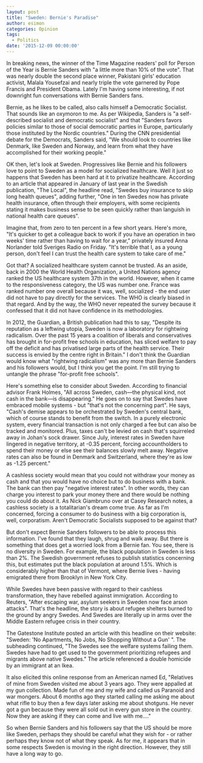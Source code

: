 ```yaml
---
layout: post
title: "Sweden: Bernie's Paradise"
author: esimon
categories: Opinion
tags:
  - Politics
date: '2015-12-09 00:00:00'
---
```

In breaking news, the winner of the Time Magazine readers' poll for Person of the Year is Bernie Sanders with "a little more than 10% of the vote". That was nearly double the second place winner, Pakistani girls' education activist, Malala Yousefzai and nearly triple the vote garnered by Pope Francis and President Obama. Lately I'm having some interesting, if not downright fun conversations with Bernie Sanders fans. 

Bernie, as he likes to be called, also calls himself a Democratic Socialist. That sounds like an oxymoron to me. As per Wikipedia, Sanders is "a self-described socialist and democratic socialist" and that "Sanders favors policies similar to those of social democratic parties in Europe, particularly those instituted by the Nordic countries." During the CNN presidential debate for the Democrats, Sanders said, "We should look to countries like Denmark, like Sweden and Norway, and learn from what they have accomplished for their working people."

OK then, let's look at Sweden. Progressives like Bernie and his followers love to point to Sweden as a model for socialized healthcare. Well it just so happens that Sweden has been hard at it to privatize healthcare. According to an article that appeared in January of last year in the Swedish publication, "The Local", the headline read, "Swedes buy insurance to skip long health queues", adding further, "One in ten Swedes now has private health insurance, often through their employers, with some recipients stating it makes business sense to be seen quickly rather than languish in national health care queues". 

Imagine that, from zero to ten percent in a few short years. Here's more, "It's quicker to get a colleague back to work if you have an operation in two weeks' time rather than having to wait for a year," privately insured Anna Norlander told Sveriges Radio on Friday. "It's terrible that I, as a young person, don't feel I can trust the health care system to take care of me."  

Got that? A socialized healthcare system cannot be trusted. As an aside, back in 2000 the World Health Organization, a United Nations agency ranked the US healthcare system 37th in the world. However, when it came to the responsiveness category, the US was number one. France was ranked number one overall because it was, well, socialized - the end user did not have to pay directly for the services. The WHO is clearly biased in that regard. And by the way, the WHO never repeated the survey because it confessed that it did not have confidence in its methodologies. 

In 2012, the Guardian, a British publication had this to say, "Despite its reputation as a leftwing utopia, Sweden is now a laboratory for rightwing radicalism. Over the past 15 years a coalition of liberals and conservatives has brought in for-profit free schools in education, has sliced welfare to pay off the deficit and has privatised large parts of the health service. Their success is envied by the centre right in Britain." I don't think the Guardian would know what "rightwing radicalism" was any more than Bernie Sanders and his followers would, but I think you get the point. I'm still trying to untangle the phrase "for-profit free schools". 

Here's something else to consider about Sweden. According to financial advisor Frank Holmes, "All across Sweden, cash—the physical kind, not cash in the bank—is disappearing." He goes on to say that Swedes have embraced mobile systems - but "that's not the concerning part". He says, "Cash's demise appears to be orchestrated by Sweden's central bank, which of course stands to benefit from the switch. In a purely electronic system, every financial transaction is not only charged a fee but can also be tracked and monitored. Plus, taxes can't be levied on cash that's squirreled away in Johan's sock drawer. Since July, interest rates in Sweden have lingered in negative territory, at -0.35 percent, forcing accountholders to spend their money or else see their balances slowly melt away. Negative rates can also be found in Denmark and Switzerland, where they're as low as -1.25 percent." 

A cashless society would mean that you could not withdraw your money as cash and that you would have no choice but to do business with a bank. The bank can then pay "negative interest rates". In other words, they can charge you interest to park your money there and there would be nothing you could do about it. As Nick Giambruno over at Casey Research notes, a cashless society is a totalitarian's dream come true. As far as I'm concerned, forcing a consumer to do business with a big corporation is, well, corporatism. Aren't Democratic Socialists supposed to be against that? 

But don't expect Bernie Sanders followers to be able to process this information. I've found that they laugh, shrug and walk away. But there is something that does get a worried look from a Bernie fan. You see, there is no diversity in Sweden. For example, the black population in Sweden is less than 2%. The Swedish government refuses to publish statistics concerning this, but estimates put the black population at around 1.5%. Which is considerably higher than that of Vermont, where Bernie lives - having emigrated there from Brooklyn in New York City. 

While Swedes have been passive with regard to their cashless transformation, they have rebelled against immigration. According to Reuters, "After escaping war, asylum seekers in Sweden now face arson attacks". That's the headline, the story is about refugee shelters burned to the ground by angry Swedes. And Swedes are literally up in arms over the Middle Eastern refugee crisis in their country. 

The Gatestone Institute posted an article with this headline on their website: "Sweden: 'No Apartments, No Jobs, No Shopping Without a Gun' ". The subheading continued, "The Swedes see the welfare systems failing them. Swedes have had to get used to the government prioritizing refugees and migrants above native Swedes." The article referenced a double homicide by an immigrant at an Ikea. 

It also elicited this online response from an American named Ed, "Relatives of mine from Sweden visited me about 3 years ago. They were appalled at my gun collection. Made fun of me and my wife and called us Paranoid and war mongers. About 6 months ago they started calling me asking me about what rifle to buy then a few days later asking me about shotguns. He never got a gun because they were all sold out in every gun store in the country. Now they are asking if they can come and live with me…."

So when Bernie Sanders and his followers say that the US should be more like Sweden, perhaps they should be careful what they wish for - or rather perhaps they know not of what they speak. As for me, it appears that in some respects Sweden is moving in the right direction. However, they still have a long way to go. 

